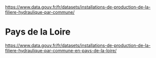 https://www.data.gouv.fr/fr/datasets/installations-de-production-de-la-filiere-hydraulique-par-commune/

# Pays de la Loire
https://www.data.gouv.fr/fr/datasets/installations-de-production-de-la-filiere-hydraulique-par-commune-en-pays-de-la-loire/
